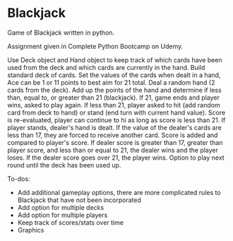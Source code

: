 # Blackjack
Game of Blackjack written in python.  

Assignment given in Complete Python Bootcamp on Udemy.  

Use Deck object and Hand object to keep track of which cards have been used from the deck and which cards are currently in the hand. Build standard deck of cards. Set the values of the cards when dealt in a hand, Ace can be 1 or 11 points to best aim for 21 total. Deal a random hand (2 cards from the deck). Add up the points of the hand and determine if less than, equal to, or greater than 21 (blackjack). If 21, game ends and player wins, asked to play again. If less than 21, player asked to hit (add random card from deck to hand) or stand (end turn with current hand value). Score is re-evaluated, player can continue to hi as long as score is less than 21. If player stands, dealer's hand is dealt. If the value of the dealer's cards are less than 17, they are forced to receive another card. Score is added and compared to player's score. If dealer score is greater than 17, greater than player score, and less than or equal to 21, the dealer wins and the player loses. If the dealer score goes over 21, the player wins. Option to play next round until the deck has been used up.   

To-dos:
* Add additional gameplay options, there are more complicated rules to Blackjack that have not been incorporated
* Add option for multiple decks
* Add option for multiple players
* Keep track of scores/stats over time
* Graphics

